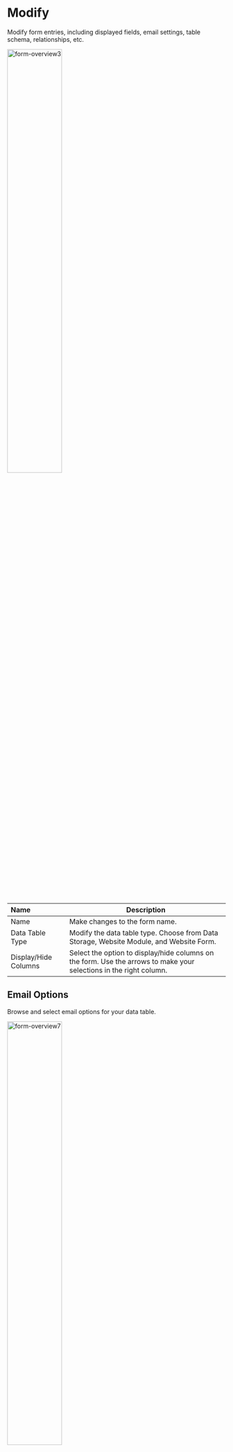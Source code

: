 # Modify 

Modify form entries, including displayed fields, email settings, table schema, relationships, etc.

<img src="../../../../images/form-overview3.jpg" alt="form-overview3" style="width: 50%; display: block"></a>

**Name** | **Description** 
:--- | ---
Name | Make changes to the form name.
Data Table Type | Modify the data table type. Choose from Data Storage, Website Module, and Website Form.
Display/Hide Columns | Select the option to display/hide columns on the form. Use the arrows to make your selections in the right column.

## Email Options

Browse and select email options for your data table.

<img src="../../../../images/form-overview7.jpg" alt="form-overview7" style="width: 50%; display: block"></a>

**Name** | **Description** 
:--- | ---
Upload Return Page | Choose this option to upload the return page from your computer.
Edit | Choose this option to edit the document sent to users.
Upload Custom Mail | Upload an email template to send users upon form submission. 
Notification Type | Choose notification type: form submission, submission + custom email, or other.
Tickler Email Address | Use this option to send form submissions to an email address you designate. Add the email address and click the **Add** button.
Email List | Manage email addresses that have been added. To remove an email address, mark it and select the **Delete** button. 
Tickler URL | Keep users informed of the actions of your Datatable at URL by entering the URL.
Auto Assign Users | You can use this option to auto-assign users.

## Advanced

Access and define advanced options for forms and form entries.

<img src="../../../../images/form-overview8.jpg" alt="form-overview8" style="width: 50%; display: block"></a>

**Name** | **Description** 
:--- | ---
Upload Form | Select this option to upload a predesigned form.
Edit Form | Make changes to an existing form.
Design Form | Select this option to design a new form in Page Studio.
Custom Icon | Enter font awesome icon class.
Geo-Coded Fields | Enter a comma-separated list of fields used to generate latitude and longitude that will be saved in fields named "lat" and "lng" respectively.
Field Name to use in URL | Designate a field name to be accessed via URL. (event_title is the default).
Asset Fields | Link a field in your data table to a public URL, by adding a comma separated list of fields that will generate<br> a new property *_url that will contain a public link to the asset file specified in that field. Example: a datatable field named test_document, when placed into this textarea, will generate a new property called test_document_url that will have a public link to the document.
Post Processing | Write your PHP to handle form submissions.
Enforce User Permissions | Choose this option to enforce user permissions.
Enable User Groups | Choose this option to enable user groups.
Protect Fields | Choose this option to protect fields.
Flat Entries (subtable values appear as main values) | Choose this option if you want to have the entries flat.
Honeypot Protection | Choose this option to have honeypot protection.
Enable Captcha | Choose this option to enable the captcha.
Block Anonymous Submissions | Choose this option to block anonymous submissions.
Sanitize URLS from submissions | Choose this option to sanitize URLs from submissions.
Resave All Entries (On Submit) | Choose this option to resave all entries.
Export Module | Choose this option to export forms.
Delete Module | To remove your entry, type DELETE in all caps into the field and click the red **Delete** button.

## Table Schema

Here you can manage your database table schema.

<img src="../../../../images/form-overview5.jpg" alt="form-overview5" style="width: 50%; display: block"></a>

**Name** | **Description** 
:--- | ---
**+/-** | Use these options to add/ remove the column.
Name | Use this option to modify the column name.
Type | Use this option to modify column type.
Length | Use this option to modify column length.
Allow Null | Mark this option to allow null in the column.
Default | Use this option to make the column default.


## Relationships

Here you can relate the data table to other modules.

<img src="../../../../images/form-overview4.jpg" alt="form-overview4" style="width: 50%; display: block"></a>

**Name** | **Description** 
:--- | ---
**+/-** | Use these options to add/ remove the relationship.
Relationship Name | Use this option to modify the relationship name.
Type | Here, you can choose type. There are three options: one-to-one, one-to-many, and many-to-many.
Module | Here, you can select a module. To do that, click the **Browse** button and choose the object.
Field | Here, you can select a field.

## API Info

Here you can find API Info that can be used in the <a href="/admin/api">API section</a> to connect.

<img src="../../../../images/form-overview6.jpg" alt="form-overview6" style="width: 50%; display: block"></a>

## Confirm 

Once you have completed all the fields, click **Submit** to apply your changes.